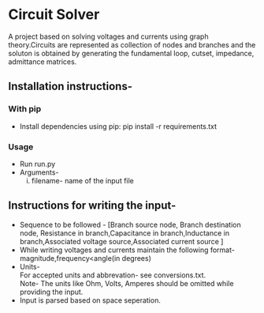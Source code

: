 <H1> Circuit Solver </H1>
<P>
A project based on solving voltages and currents using graph theory.Circuits are represented as collection of nodes and branches and the soluton is obtained by generating the fundamental loop, cutset, impedance, admittance matrices.
<br>
<H2> Installation instructions- </H2>
<H3> With pip </H3>
  <ul> 
    <li> Install dependencies using pip: pip install -r requirements.txt 
    </li>
  </ul>
<H3> Usage </H3>
  <ul>
    <li> Run run.py
    </li> 
    <li> Arguments-<br> 
      <ol type=i> 
        <li>filename- name of the input file
  </ul>
<H2> Instructions for writing the input- </H2>
<ul> 
<li> Sequence to be followed - [Branch source node, Branch destination node, Resistance in branch,Capacitance in branch,Inductance in branch,Associated voltage source,Associated current source ] </li>
<li> While writing voltages and currents maintain the following format- magnitude,frequency&ltangle(in degrees)
<li> Units- <br> For accepted units and abbrevation- see conversions.txt. <br>Note- The units like Ohm, Volts, Amperes should be omitted while providing the input.
<li> Input is parsed based on space seperation. 
</ul>
